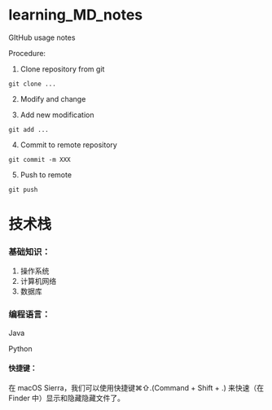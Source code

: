 # learning_MD_notes
GItHub usage notes



Procedure:

1. Clone repository from git

```shell
git clone ...
```

2. Modify and change

3. Add new modification

```shell
git add ...
```

4. Commit to remote repository

```shell
git commit -m XXX
```

5. Push to remote

```shell
git push
```



# 技术栈

### 基础知识：

1. 操作系统
2. 计算机网络
3. 数据库

### 编程语言：

Java

Python



#### 快捷键：

在 macOS Sierra，我们可以使用快捷键⌘⇧.(Command + Shift + .) 来快速（在 Finder 中）显示和隐藏隐藏文件了。